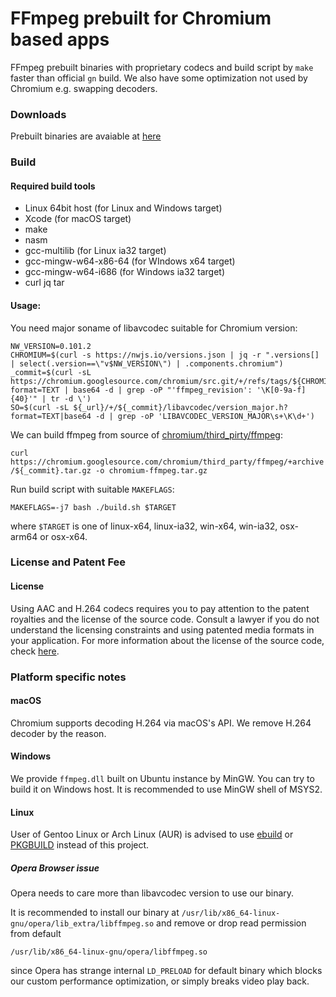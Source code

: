 
# FFmpeg prebuilt for Chromium based apps

FFmpeg prebuilt binaries with proprietary codecs and build script by `make` faster than official `gn` build. We also have some optimization not used by Chromium e.g. swapping decoders.

### Downloads
Prebuilt binaries are avaiable at [here](https://github.com/nwjs-ffmpeg-prebuilt/nwjs-ffmpeg-prebuilt/releases)

### Build

#### Required build tools

- Linux 64bit host (for Linux and Windows target)
- Xcode (for macOS target)
- make
- nasm
- gcc-multilib (for Linux ia32 target)
- gcc-mingw-w64-x86-64 (for WIndows x64 target)
- gcc-mingw-w64-i686 (for Windows ia32 target)
- curl jq tar

#### Usage:

You need major soname of libavcodec suitable for Chromium version:

```
NW_VERSION=0.101.2
CHROMIUM=$(curl -s https://nwjs.io/versions.json | jq -r ".versions[] | select(.version==\"v$NW_VERSION\") | .components.chromium")
_commit=$(curl -sL https://chromium.googlesource.com/chromium/src.git/+/refs/tags/${CHROMIUM}/DEPS?format=TEXT | base64 -d | grep -oP "'ffmpeg_revision': '\K[0-9a-f]{40}'" | tr -d \')
SO=$(curl -sL ${_url}/+/${_commit}/libavcodec/version_major.h?format=TEXT|base64 -d | grep -oP 'LIBAVCODEC_VERSION_MAJOR\s+\K\d+')
```

We can build ffmpeg from source of [chromium/third_pirty/ffmpeg](https://chromium.googlesource.com/chromium/third_party/ffmpeg/):

`curl https://chromium.googlesource.com/chromium/third_party/ffmpeg/+archive/${_commit}.tar.gz -o chromium-ffmpeg.tar.gz`

Run build script with suitable `MAKEFLAGS`:

`MAKEFLAGS=-j7 bash ./build.sh $TARGET`

where `$TARGET` is one of linux-x64, linux-ia32, win-x64, win-ia32, osx-arm64 or osx-x64.

### License and Patent Fee

#### License
Using AAC and H.264 codecs requires you to pay attention to the patent royalties and the license of the source code.
Consult a lawyer if you do not understand the licensing constraints and using patented media formats in your application.
For more information about the license of the source code, check [here](https://chromium.googlesource.com/chromium/third_party/ffmpeg.git/+/master/CREDITS.chromium).

### Platform specific notes

#### macOS

Chromium supports decoding H.264 via macOS's API. We remove H.264 decoder by the reason.

#### Windows

We provide `ffmpeg.dll` built on Ubuntu instance by MinGW. You can try to build it on Windows host. It is recommended to use MinGW shell of MSYS2.  

#### Linux

User of Gentoo Linux or Arch Linux (AUR) is advised to use [ebuild](https://packages.gentoo.org/packages/media-video/ffmpeg-chromium) or [PKGBUILD](https://aur.archlinux.org/cgit/aur.git/tree/PKGBUILD?h=chromium-ffmpeg) instead of this project.

##### Opera Browser issue

Opera needs to care more than libavcodec version to use our binary.

It is recommended to install our binary at
`/usr/lib/x86_64-linux-gnu/opera/lib_extra/libffmpeg.so` and remove or drop read permission from default

``/usr/lib/x86_64-linux-gnu/opera/libffmpeg.so``

since Opera has strange internal `LD_PRELOAD` for default binary which blocks our custom performance optimization, or simply breaks video play back.
